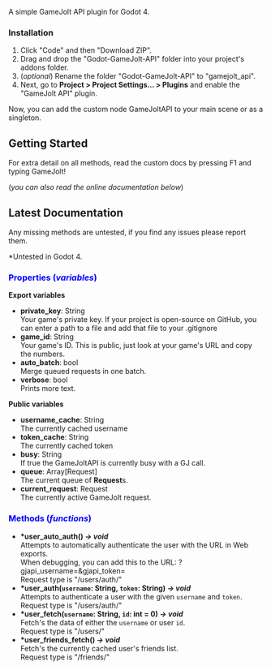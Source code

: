 A simple GameJolt API plugin for Godot 4.

### Installation

1. Click "Code" and then "Download ZIP".
2. Drag and drop the "Godot-GameJolt-API" folder into your project's addons folder.
3. (_optional_) Rename the folder "Godot-GameJolt-API" to "gamejolt_api".
4. Next, go to **Project > Project Settings... > Plugins** and enable the "GameJolt API" plugin.

Now, you can add the custom node GameJoltAPI to your main scene or as a singleton.

## Getting Started

For extra detail on all methods, read the custom docs by pressing F1 and typing GameJolt!

(_you can also read the online documentation below_)

## Latest Documentation

Any missing methods are untested, if you find any issues please report them.

*Untested in Godot 4.

<span style="color: blue;">
  
### Properties (_variables_)

</span>

**Export variables**

- **private_key**: String\
  Your game's private key. If your project is open-source on GitHub, you can enter a path to a file and add that file to your .gitignore
- **game_id**: String\
  Your game's ID. This is public, just look at your game's URL and copy the numbers.
- **auto_batch**: bool\
  Merge queued requests in one batch.
- **verbose**: bool\
  Prints more text.

**Public variables**

- **username_cache**: String\
  The currently cached username
- **token_cache**: String\
  The currently cached token
- **busy**: String\
  If true the GameJoltAPI is currently busy with a GJ call.
- **queue**: Array[Request]\
  The current queue of **Request**s.
- **current_request**: Request\
  The currently active GameJolt request.

<span style="color: blue;">
  
### Methods (_functions_)

</span>

- **\*user_auto_auth() _-> void_**\
  Attempts to automatically authenticate the user with the URL in Web exports.\
  When debugging, you can add this to the URL:  ?gjapi_username=<yourusername>&gjapi_token=<yourtoken>\
  Request type is "/users/auth/"
- **\*user_auth(`username`: String, `token`: String) _-> void_**\
  Attempts to authenticate a user with the given `username` and `token`.\
  Request type is "/users/auth/"
- **\*user_fetch(`username`: String, `id`: int = 0) _-> void_**\
  Fetch's the data of either the `username` or user `id`.\
  Request type is "/users/"
- **\*user_friends_fetch() _-> void_**\
  Fetch's the currently cached user's friends list.\
  Request type is "/friends/"

